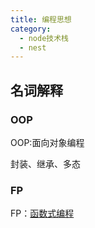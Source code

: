 ```yaml
---
title: 编程思想
category:
  - node技术栈
  - nest
---
```


## 名词解释

### OOP

OOP:面向对象编程

封装、继承、多态

### FP

FP：[函数式编程](https://llh911001.gitbooks.io/mostly-adequate-guide-chinese/content/)

